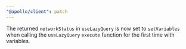 ```yaml
---
"@apollo/client": patch
---
```


The returned `networkStatus` in `useLazyQuery` is now set to `setVariables` when calling the `useLazyQuery` `execute` function for the first time with variables.
